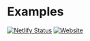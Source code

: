 # Examples

[![Netlify Status](https://api.netlify.com/api/v1/badges/2c161c18-4a66-49b0-a895-2f35fc9d0d0d/deploy-status)](https://app.netlify.com/sites/hn-ui-examples/deploys)
[![Website](https://img.shields.io/website?url=https%3A%2F%2Fexamples.hn-ui.com%2Fhn-ui-example-ts%2F)](https://examples.hn-ui.com/hn-ui-example-ts/)
